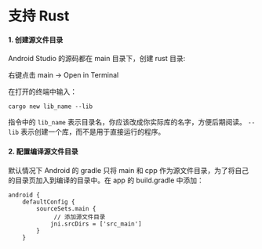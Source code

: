 # 支持 Rust

#### 1. 创建源文件目录

Android Studio 的源码都在 main 目录下，创建 rust 目录:

右键点击 main -> Open in Terminal

在打开的终端中输入：

```shell
cargo new lib_name --lib
```

指令中的 `lib_name` 表示目录名，你应该改成你实际库的名字，方便后期阅读。 `--lib` 表示创建一个库，而不是用于直接运行的程序。

#### 2. 配置编译源文件目录

默认情况下 Android 的 gradle 只将 main 和 cpp 作为源文件目录，为了将自己的目录页加入到编译的目录中。在 app 的 build.gradle 中添加：

```
android {
    defaultConfig {
        sourceSets.main {
             // 添加源文件目录
            jni.srcDirs = ['src_main']
        }
    }
```